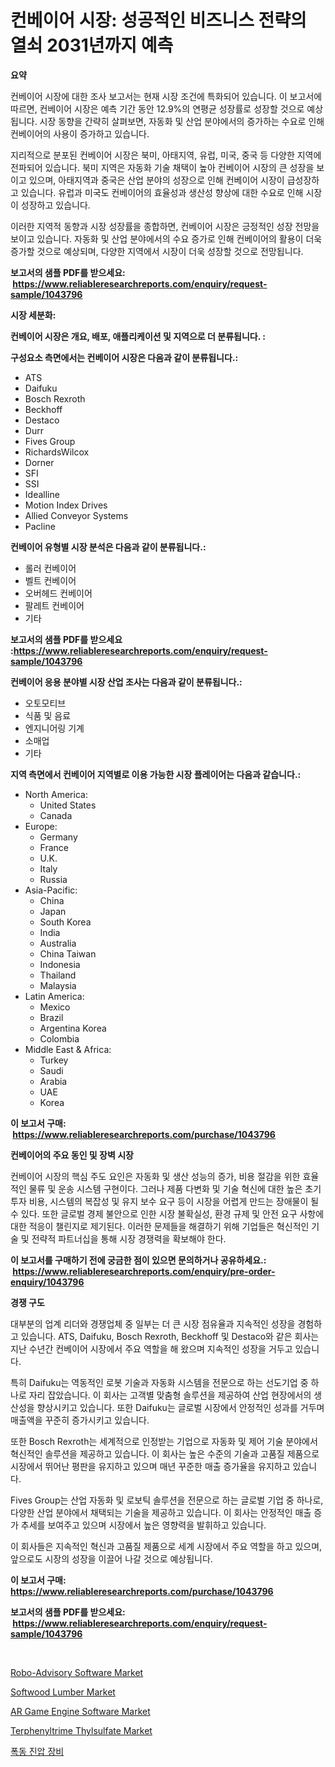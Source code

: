 <p><h1>컨베이어 시장: 성공적인 비즈니스 전략의 열쇠 2031년까지 예측</h1></p><p><strong>요약</strong></p>
<p><p>컨베이어 시장에 대한 조사 보고서는 현재 시장 조건에 특화되어 있습니다. 이 보고서에 따르면, 컨베이어 시장은 예측 기간 동안 12.9%의 연평균 성장률로 성장할 것으로 예상됩니다. 시장 동향을 간략히 살펴보면, 자동화 및 산업 분야에서의 증가하는 수요로 인해 컨베이어의 사용이 증가하고 있습니다.</p><p>지리적으로 분포된 컨베이어 시장은 북미, 아태지역, 유럽, 미국, 중국 등 다양한 지역에 전파되어 있습니다. 북미 지역은 자동화 기술 채택이 높아 컨베이어 시장의 큰 성장을 보이고 있으며, 아태지역과 중국은 산업 분야의 성장으로 인해 컨베이어 시장이 급성장하고 있습니다. 유럽과 미국도 컨베이어의 효율성과 생산성 향상에 대한 수요로 인해 시장이 성장하고 있습니다.</p><p>이러한 지역적 동향과 시장 성장률을 종합하면, 컨베이어 시장은 긍정적인 성장 전망을 보이고 있습니다. 자동화 및 산업 분야에서의 수요 증가로 인해 컨베이어의 활용이 더욱 증가할 것으로 예상되며, 다양한 지역에서 시장이 더욱 성장할 것으로 전망됩니다.</p></p>
<p><strong>보고서의 샘플 PDF를 받으세요: &nbsp;<a href="https://www.reliableresearchreports.com/enquiry/request-sample/1043796">https://www.reliableresearchreports.com/enquiry/request-sample/1043796</a></strong></p>
<p><strong>시장 세분화:</strong></p>
<p><strong> 컨베이어 시장은 개요, 배포, 애플리케이션 및 지역으로 더 분류됩니다. :</strong></p>
<p><strong>구성요소 측면에서는 컨베이어 시장은 다음과 같이 분류됩니다.:</strong></p>
<p><ul><li>ATS</li><li>Daifuku</li><li>Bosch Rexroth</li><li>Beckhoff</li><li>Destaco</li><li>Durr</li><li>Fives Group</li><li>RichardsWilcox</li><li>Dorner</li><li>SFI</li><li>SSI</li><li>Idealline</li><li>Motion Index Drives</li><li>Allied Conveyor Systems</li><li>Pacline</li></ul></p>
<p><strong> 컨베이어 유형별 시장 분석은 다음과 같이 분류됩니다.:</strong></p>
<p><ul><li>롤러 컨베이어</li><li>벨트 컨베이어</li><li>오버헤드 컨베이어</li><li>팔레트 컨베이어</li><li>기타</li></ul></p>
<p><strong>보고서의 샘플 PDF를 받으세요 :<a href="https://www.reliableresearchreports.com/enquiry/request-sample/1043796">https://www.reliableresearchreports.com/enquiry/request-sample/1043796</a></strong></p>
<p><strong> 컨베이어 응용 분야별 시장 산업 조사는 다음과 같이 분류됩니다.:</strong></p>
<p><ul><li>오토모티브</li><li>식품 및 음료</li><li>엔지니어링 기계</li><li>소매업</li><li>기타</li></ul></p>
<p><strong>지역 측면에서 컨베이어 지역별로 이용 가능한 시장 플레이어는 다음과 같습니다.:</strong></p>
<p><ul>
    <li>
        North America:
        <ul>
            <li>United States</li>
            <li>Canada</li>
        </ul>
    </li>
    <li>
        Europe:
        <ul>
            <li>Germany</li>
            <li>France</li>
            <li>U.K.</li>
            <li>Italy</li>
            <li>Russia</li>
        </ul>
    </li>
    <li>
        Asia-Pacific:
        <ul>
            <li>China</li>
            <li>Japan</li>
            <li>South Korea</li>
            <li>India</li>
            <li>Australia</li>
            <li>China Taiwan</li>
            <li>Indonesia</li>
            <li>Thailand</li>
            <li>Malaysia</li>
        </ul>
    </li>
    <li>
        Latin America:
        <ul>
            <li>Mexico</li>
            <li>Brazil</li>
            <li>Argentina Korea</li>
            <li>Colombia</li>
        </ul>
    </li>
    <li>
        Middle East & Africa:
        <ul>
            <li>Turkey</li>
            <li>Saudi</li>
            <li>Arabia</li>
            <li>UAE</li>
            <li>Korea</li>
        </ul>
    </li>
    </ul></p>
<p><strong>이 보고서 구매: &nbsp;<a href="https://www.reliableresearchreports.com/purchase/1043796">https://www.reliableresearchreports.com/purchase/1043796</a></strong></p>
<p><strong>컨베이어의 주요 동인 및 장벽 시장</strong></p>
<p><p>컨베이어 시장의 핵심 주도 요인은 자동화 및 생산 성능의 증가, 비용 절감을 위한 효율적인 물류 및 운송 시스템 구현이다. 그러나 제품 다변화 및 기술 혁신에 대한 높은 초기 투자 비용, 시스템의 복잡성 및 유지 보수 요구 등이 시장을 어렵게 만드는 장애물이 될 수 있다. 또한 글로벌 경제 불안으로 인한 시장 불확실성, 환경 규제 및 안전 요구 사항에 대한 적응이 챌린지로 제기된다. 이러한 문제들을 해결하기 위해 기업들은 혁신적인 기술 및 전략적 파트너십을 통해 시장 경쟁력을 확보해야 한다.</p></p>
<p><strong>이 보고서를 구매하기 전에 궁금한 점이 있으면 문의하거나 공유하세요.: &nbsp;<a href="https://www.reliableresearchreports.com/enquiry/pre-order-enquiry/1043796">https://www.reliableresearchreports.com/enquiry/pre-order-enquiry/1043796</a></strong></p>
<p><strong>경쟁 구도</strong></p>
<p><p>대부분의 업계 리더와 경쟁업체 중 일부는 더 큰 시장 점유율과 지속적인 성장을 경험하고 있습니다. ATS, Daifuku, Bosch Rexroth, Beckhoff 및 Destaco와 같은 회사는 지난 수년간 컨베이어 시장에서 주요 역할을 해 왔으며 지속적인 성장을 거두고 있습니다.</p><p>특히 Daifuku는 역동적인 로봇 기술과 자동화 시스템을 전문으로 하는 선도기업 중 하나로 자리 잡았습니다. 이 회사는 고객별 맞춤형 솔루션을 제공하여 산업 현장에서의 생산성을 향상시키고 있습니다. 또한 Daifuku는 글로벌 시장에서 안정적인 성과를 거두며 매출액을 꾸준히 증가시키고 있습니다.</p><p>또한 Bosch Rexroth는 세계적으로 인정받는 기업으로 자동화 및 제어 기술 분야에서 혁신적인 솔루션을 제공하고 있습니다. 이 회사는 높은 수준의 기술과 고품질 제품으로 시장에서 뛰어난 평판을 유지하고 있으며 매년 꾸준한 매출 증가율을 유지하고 있습니다.</p><p>Fives Group는 산업 자동화 및 로보틱 솔루션을 전문으로 하는 글로벌 기업 중 하나로, 다양한 산업 분야에서 채택되는 기술을 제공하고 있습니다. 이 회사는 안정적인 매출 증가 추세를 보여주고 있으며 시장에서 높은 영향력을 발휘하고 있습니다.</p><p>이 회사들은 지속적인 혁신과 고품질 제품으로 세계 시장에서 주요 역할을 하고 있으며, 앞으로도 시장의 성장을 이끌어 나갈 것으로 예상됩니다.</p></p>
<p><strong>이 보고서 구매: &nbsp; <a href="https://www.reliableresearchreports.com/purchase/1043796">https://www.reliableresearchreports.com/purchase/1043796</a></strong></p>
<p><strong>보고서의 샘플 PDF를 받으세요: &nbsp;<a href="https://www.reliableresearchreports.com/enquiry/request-sample/1043796">https://www.reliableresearchreports.com/enquiry/request-sample/1043796</a></strong><strong></strong></p>
<p>&nbsp;</p>
<p><p><a href="https://faithful-glue-af3.notion.site/Robo-Advisory-Software-Market-Analysis-and-Market-Size-Global-Industry-Overview-Market-Segmentatio-3856cc6d439546c8a91b9c7f446c10d7">Robo-Advisory Software Market</a></p><p><a href="https://github.com/FassouRP/Market-Research-Report-List-3/blob/main/softwood-lumber-market.md">Softwood Lumber Market</a></p><p><a href="https://chivalrous-flock-a86.notion.site/Global-AR-Game-Engine-Software-Market-by-Types-Applications-and-Major-Players-with-Regional-Growt-d45c81a761eb41a486d98d9f0a8bb299">AR Game Engine Software Market</a></p><p><a href="https://issuu.com/reportprime-2/docs/terphenyltrime-thylsulfate-market-size-2030.pptx">Terphenyltrime Thylsulfate Market</a></p><p><a href="https://github.com/mpodehpw07370073/Market-Research-Report-List-1/blob/main/9900635191443.md">폭동 진압 장비</a></p></p>